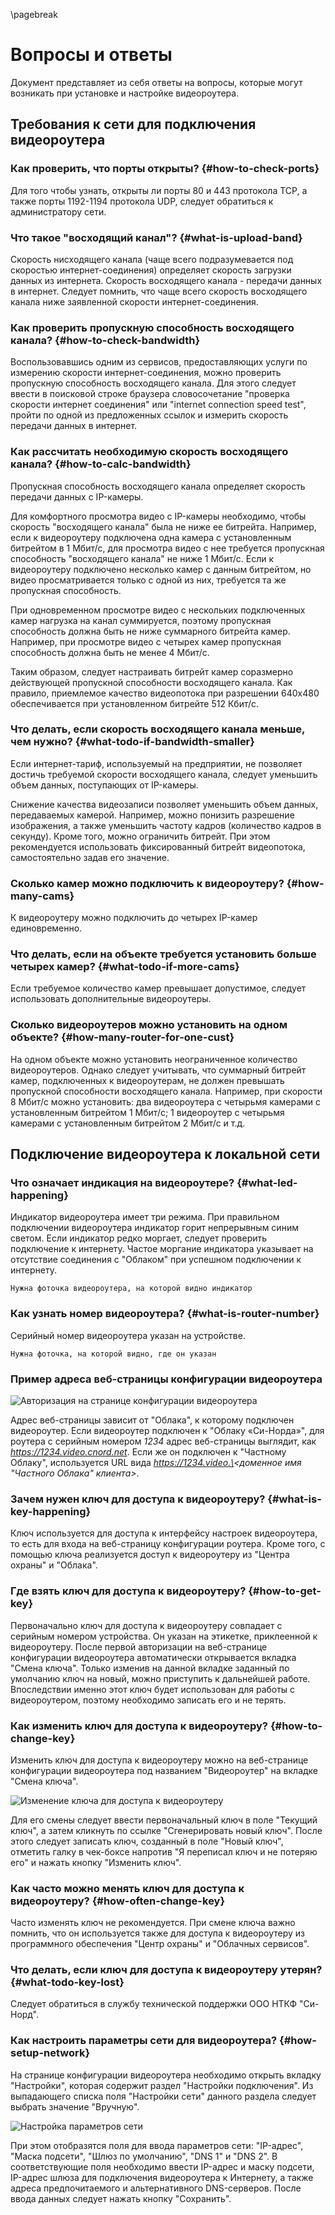 \pagebreak

# Вопросы и ответы

Документ представляет из себя ответы на вопросы, которые могут возникать при установке и настройке видеороутера.

## Требования к сети для подключения видеороутера

### Как проверить, что порты открыты? {#how-to-check-ports}

Для того чтобы узнать, открыты ли порты 80 и 443 протокола TCP, а также порты 1192-1194 протокола UDP, следует обратиться к администратору сети.

### Что такое "восходящий канал"? {#what-is-upload-band}

Скорость нисходящего канала (чаще всего подразумевается под скоростью интернет-соединения) определяет скорость загрузки данных из интернета. Скорость восходящего канала - передачи данных в интернет. Следует помнить, что чаще всего скорость восходящего канала ниже заявленной скорости интернет-соединения. 

### Как проверить пропускную способность восходящего канала? {#how-to-check-bandwidth}

Воспользовавшись одним из сервисов, предоставляющих услуги по измерению скорости интернет-соединения, можно проверить пропускную способность восходящего канала. Для этого следует ввести в поисковой строке браузера словосочетание "проверка скорости интернет соединения" или "internet connection speed test", пройти по одной из предложенных ссылок и измерить скорость передачи данных в интернет.

### Как рассчитать необходимую скорость восходящего канала? {#how-to-calc-bandwidth}

Пропускная способность восходящего канала определяет скорость передачи данных с IP-камеры. 

Для комфортного просмотра видео с IP-камеры необходимо, чтобы скорость "восходящего канала" была не ниже ее битрейта. Например, если к видеороутеру подключена одна камера с установленным битрейтом в 1 Мбит/с, для просмотра видео с нее  требуется пропускная способность "восходящего канала" не ниже 1 Мбит/с. Если к видеороутеру подключено несколько камер с данным битрейтом, но видео просматривается только с одной из них, требуется та же пропускная способность. 

При одновременном просмотре видео с нескольких подключенных камер нагрузка на канал суммируется, поэтому пропускная способность должна быть не ниже суммарного битрейта камер. Например, при просмотре видео с четырех камер пропускная способность должна быть не менее 4 Мбит/с.

Таким образом, следует настраивать битрейт камер соразмерно действующей пропускной способности восходящего канала. Как правило, приемлемое качество видеопотока при разрешении 640х480 обеспечивается при установленном битрейте 512 Кбит/с.

### Что делать, если скорость восходящего канала меньше, чем нужно? {#what-todo-if-bandwidth-smaller}

Если интернет-тариф, используемый на предприятии, не позволяет достичь требуемой скорости восходящего канала, следует уменьшить объем данных, поступающих от IP-камеры.

Снижение качества видеозаписи позволяет уменьшить объем данных, передаваемых камерой. Например, можно понизить разрешение изображения, а также уменьшить частоту кадров (количество кадров в секунду). Кроме того, можно ограничить битрейт. При этом рекомендуется использовать фиксированный битрейт видеопотока, самостоятельно задав его значение.

### Сколько камер можно подключить к видеороутеру? {#how-many-cams}

К видеороутеру можно подключить до четырех IP-камер единовременно.

### Что делать, если на объекте требуется установить больше четырех камер? {#what-todo-if-more-cams}

Если требуемое количество камер превышает допустимое, следует использовать дополнительные видеороутеры.

### Сколько видеороутеров можно установить на одном объекте? {#how-many-router-for-one-cust}

На одном объекте можно установить неограниченное количество видеороутеров. Однако следует учитывать, что суммарный битрейт камер, подключенных к видеороутерам, не должен превышать пропускной способности восходящего канала. Например, при скорости 8 Мбит/с можно установить: два видеороутера с четырьмя камерами с установленным битрейтом 1 Мбит/с; 1 видеороутер с четырьмя камерами с установленным битрейтом 2 Мбит/с и т.д.

## Подключение видеороутера к локальной сети

### Что означает индикация на видеороутере? {#what-led-happening}

Индикатор видеороутера имеет три режима. При правильном подключении видеороутера индикатор горит непрерывным синим светом. Если индикатор редко моргает, следует проверить подключение к интернету. Частое моргание индикатора указывает на отсутствие соединения с "Облаком" при успешном подключении к интернету.

`Нужна фоточка видеороутера, на которой видно индикатор`

### Как узнать номер видеороутера? {#what-is-router-number}

Серийный номер видеороутера указан на устройстве. 

`Нужна фоточка, на которой видно, где он указан`

### Пример адреса веб-страницы конфигурации видеороутера

![Авторизация на странице конфигурации видеороутера][id-02-01-01]

Адрес веб-страницы зависит от "Облака", к которому подключен видеороутер. Если видеороутер подключен к "Облаку «Си-Норда»", для роутера с серийным номером *1234* адрес веб-страницы выглядит, как *https://1234.video.cnord.net*. Если же он подключен к "Частному Облаку", используется URL вида *https://1234.video.\<доменное имя "Частного Облака" клиента\>*.

### Зачем нужен ключ для доступа к видеороутеру? {#what-is-key-happening}

Ключ используется для доступа к интерфейсу настроек видеороутера, то есть для входа на веб-страницу конфигурации роутера. Кроме того, с помощью ключа реализуется доступ к видеороутеру из "Центра охраны" и "Облака".

### Где взять ключ для доступа к видеороутеру? {#how-to-get-key}

Первоначально ключ для доступа к видеороутеру совпадает с серийным номером устройства. Он указан на этикетке, приклеенной к видеороутеру.  После первой авторизации на веб-странице конфигурации видеороутера автоматически открывается вкладка "Смена ключа". Только изменив на данной вкладке заданный по умолчанию ключ на новый, можно приступить к дальнейшей работе. Впоследствии именно этот ключ будет использован для работы с видеороутером, поэтому необходимо записать его и не терять.

### Как изменить ключ для доступа к видеороутеру? {#how-to-change-key}

Изменить ключ для доступа к видеороутеру можно на веб-странице конфигурации видеороутера под названием "Видеороутер" на вкладке "Смена ключа". 

![Изменение ключа для доступа к видеороутеру][id-02-01-02]

Для его смены следует ввести первоначальный ключ в поле "Текущий ключ", а затем кликнуть по ссылке "Сгенерировать новый ключ". После этого следует записать ключ, созданный в поле "Новый ключ", отметить галку в чек-боксе напротив "Я переписал ключ и не потеряю его" и нажать кнопку "Изменить ключ".

### Как часто можно менять ключ для доступа к видеороутеру? {#how-often-change-key}

Часто изменять ключ не рекомендуется. При смене ключа важно помнить, что он используется также для доступа к видеороутеру из программного обеспечения "Центр охраны" и "Облачных сервисов".

### Что делать, если ключ для доступа к видеороутеру утерян? {#what-todo-key-lost}

Следует обратиться в службу технической поддержки ООО НТКФ "Си-Норд".

### Как настроить параметры сети для видеороутера? {#how-setup-network}

На странице конфигурации видеороутера необходимо открыть вкладку "Настройки", которая содержит раздел "Настройки подключения". Из выпадающего списка поля "Настройки сети" данного раздела следует выбрать значение "Вручную". 

![Настройка параметров сети][id-02-01-03]

При этом отобразятся поля для ввода параметров сети: "IP-адрес", "Маска подсети", "Шлюз по умолчанию", "DNS 1" и "DNS 2". В соответствующие поля необходимо ввести IP-адрес и маску подсети, IP-адрес шлюза для подключения видеороутера к Интернету, а также адреса предпочитаемого и альтернативного DNS-серверов. После ввода данных следует нажать кнопку "Сохранить".

[id-02-01-01]: img/EngFaq01-RouterAuthPage.png "Авторизация на странице конфигурации видеороутера"
[id-02-01-02]: img/EngFaq01-KeyChange.png "Изменение ключа для доступа к видеороутеру"
[id-02-01-03]: img/EngFaq01-NetworkSettings.png "Настройка параметров сети"